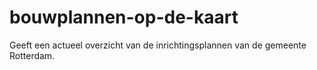 # bouwplannen-op-de-kaart
Geeft een actueel overzicht van de inrichtingsplannen van de gemeente Rotterdam.
